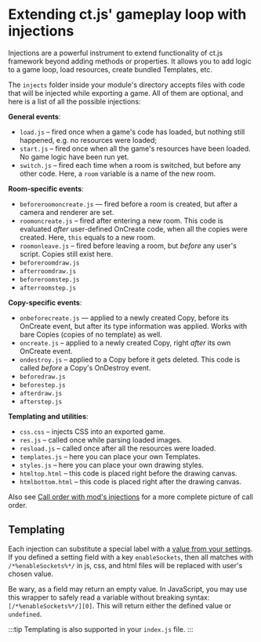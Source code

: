 # Extending ct.js' gameplay loop with injections

Injections are a powerful instrument to extend functionality of ct.js framework beyond adding methods or properties. It allows you to add logic to a game loop, load resources, create bundled Templates, etc.

The `injects` folder inside your module's directory accepts files with code that will be injected while exporting a game. All of them are optional, and here is a list of all the possible injections:

**General events**:

* `load.js` – fired once when a game's code has loaded, but nothing still happened, e.g. no resources were loaded;
* `start.js` – fired once when all the game's resources have been loaded. No game logic have been run yet.
* `switch.js` – fired each time when a room is switched, but before any other code. Here, a `room` variable is a name of the new room.

**Room-specific events**:

* `beforeroomoncreate.js` — fired before a room is created, but after a camera and renderer are set.
* `roomoncreate.js` – fired after entering a new room. This code is evaluated *after* user-defined OnCreate code, when all the copies were created. Here, `this` equals to a new room.
* `roomonleave.js` – fired before leaving a room, but *before* any user's script.  Copies still exist here.
* `beforeroomdraw.js`
* `afterroomdraw.js`
* `beforeroomstep.js`
* `afterroomstep.js`

**Copy-specific events**:

* `onbeforecreate.js` — applied to a newly created Copy, before its OnCreate event, but after its type information was applied. Works with bare Copies (copies of no template) as well.
* `oncreate.js` – applied to a newly created Copy, right *after* its own OnCreate event.
* `ondestroy.js` – applied to a Copy before it gets deleted. This code is called *before* a Copy's OnDestroy event.
* `beforedraw.js`
* `beforestep.js`
* `afterdraw.js`
* `afterstep.js`

**Templating and utilities**:

* `css.css` – injects CSS into an exported game.
* `res.js` – called once while parsing loaded images.
* `resload.js` – called once after all the resources were loaded.
* `templates.js` – here you can place your own Templates.
* `styles.js` – here you can place your own drawing styles.
* `htmltop.html` – this code is placed right before the drawing canvas.
* `htmlbottom.html` – this code is placed right after the drawing canvas.

Also see [Call order with mod's injections](event-order.html#call-order-with-mod-s-injections) for a more complete picture of call order.

## Templating

Each injection can substitute a special label with a [value from your settings](modding/settings-and-extensions.html). If you defined a setting field with a key `enableSockets`, then all matches with `/*%enableSockets%*/` in js, css, and html files will be replaced with user's chosen value.

Be wary, as a field may return an empty value. In JavaScript, you may use this wrapper to safely read a variable without breaking syntax: `[/*%enableSockets%*/][0]`. This will return either the defined value or `undefined`.

:::tip
Templating is also supported in your `index.js` file.
:::